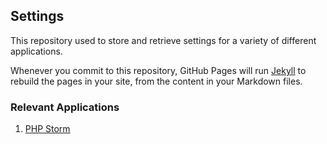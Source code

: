 ## Settings

This repository used to store and retrieve settings for a variety of different applications.

Whenever you commit to this repository, GitHub Pages will run [Jekyll](https://jekyllrb.com/) to rebuild the pages in your site, from the content in your Markdown files.

### Relevant Applications

1. [PHP Storm](https://www.jetbrains.com/phpstorm/)


